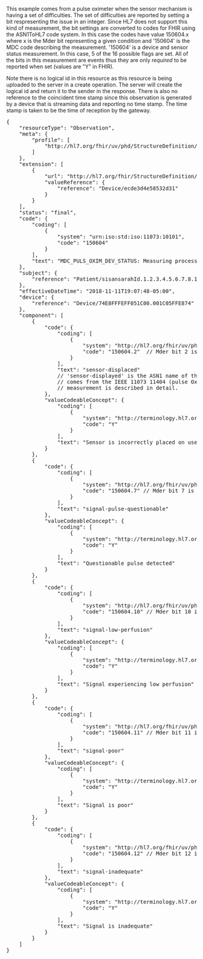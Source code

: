 This example comes from a pulse oximeter when the sensor mechanism is having a set of difficulties. The set of difficulties are reported by setting a bit respresenting the issue in an integer. Since HL7 does not support this kind of measurement, the bit settings are converted to codes for FHIR using the ASN1ToHL7 code system. In this case the codes have value 150604.x where x is the Mder bit representing a given condition and '150604' is the MDC code describing the measurement. '150604' is a device and sensor status measurement. In this case, 5 of the 16 possible flags are set. All of the bits in this measurement are events thus they are only *required* to be reported when set (values are "Y" in FHIR).

Note there is no logical id in this resource as this resource is being uploaded to the server in a create operation. The server will create the logical id and return it to the sender in the response. There is also no reference to the coincident time stamp since this observation is generated by a device that is streaming data and reporting no time stamp. The time stamp is taken to be the time of reception by the gateway.

<pre>
{
	"resourceType": "Observation",
	"meta": {
		"profile": [
			"http://hl7.org/fhir/uv/phd/StructureDefinition/PhdBitsEnumerationObservation"
		]
	},
	"extension": [
		{
			"url": "http://hl7.org/fhir/StructureDefinition/observation-gatewayDevice",
			"valueReference": {
				"reference": "Device/ecde3d4e58532d31"
			}
		}
	],
	"status": "final",
	"code": {
		"coding": [
			{
				"system": "urn:iso:std:iso:11073:10101",
				"code": "150604"
			}
		],
		"text": "MDC_PULS_OXIM_DEV_STATUS: Measuring process issues"
	},
	"subject": {
		"reference": "Patient/sisansarahId.1.2.3.4.5.6.7.8.10"
	},
	"effectiveDateTime": "2018-11-11T19:07:48-05:00",
	"device": {
		"reference": "Device/74E8FFFEFF051C00.001C05FFE874"
	},
	"component": [
		{
			"code": {
				"coding": [
					{
						"system": "http://hl7.org/fhir/uv/phd/CodeSystem/ASN1ToHL7",
						"code": "150604.2"  // Mder bit 2 is set
					}
				],
				"text": "sensor-displaced"
				// 'sensor-displayed' is the ASN1 name of the bit setting. The source of the ASN1 names
				// comes from the IEEE 11073 11404 (pulse Oximeter) specialization standard where this
				// measurement is described in detail.
			},
			"valueCodeableConcept": {
				"coding": [
					{
						"system": "http://terminology.hl7.org/CodeSystem/v2-0136",
						"code": "Y"
					}
				],
				"text": "Sensor is incorrectly placed on user"
			}
		},
		{
			"code": {
				"coding": [
					{
						"system": "http://hl7.org/fhir/uv/phd/CodeSystem/ASN1ToHL7",
						"code": "150604.7" // Mder bit 7 is set
					}
				],
				"text": "signal-pulse-questionable"
			},
			"valueCodeableConcept": {
				"coding": [
					{
						"system": "http://terminology.hl7.org/CodeSystem/v2-0136",
						"code": "Y"
					}
				],
				"text": "Questionable pulse detected"
			}
		},
		{
			"code": {
				"coding": [
					{
						"system": "http://hl7.org/fhir/uv/phd/CodeSystem/ASN1ToHL7",
						"code": "150604.10" // Mder bit 10 is set
					}
				],
				"text": "signal-low-perfusion"
			},
			"valueCodeableConcept": {
				"coding": [
					{
						"system": "http://terminology.hl7.org/CodeSystem/v2-0136",
						"code": "Y"
					}
				],
				"text": "Signal experiencing low perfusion"
			}
		},
		{
			"code": {
				"coding": [
					{
						"system": "http://hl7.org/fhir/uv/phd/CodeSystem/ASN1ToHL7",
						"code": "150604.11" // Mder bit 11 is set
					}
				],
				"text": "signal-poor"
			},
			"valueCodeableConcept": {
				"coding": [
					{
						"system": "http://terminology.hl7.org/CodeSystem/v2-0136",
						"code": "Y"
					}
				],
				"text": "Signal is poor"
			}
		},
		{
			"code": {
				"coding": [
					{
						"system": "http://hl7.org/fhir/uv/phd/CodeSystem/ASN1ToHL7",
						"code": "150604.12" // Mder bit 12 is set
					}
				],
				"text": "signal-inadequate"
			},
			"valueCodeableConcept": {
				"coding": [
					{
						"system": "http://terminology.hl7.org/CodeSystem/v2-0136",
						"code": "Y"
					}
				],
				"text": "Signal is inadequate"
			}
		}
	]
}
</pre>